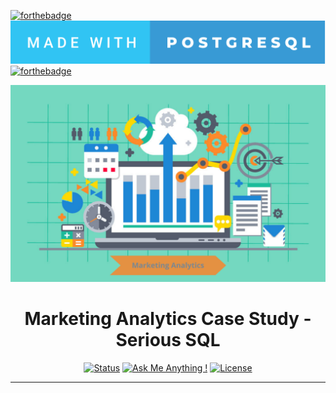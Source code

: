 [![forthebadge](https://forthebadge.com/images/badges/built-with-love.svg)]()
[![forthebadge](images/badges/made-with-postgresql.svg)]()
[![forthebadge](https://forthebadge.com/images/badges/made-with-markdown.svg)]()

<p align="center">
    <img src="images\Marketing_Analytics.png" alt="marketing-analytics">
</p>

<h1 align="center">Marketing Analytics Case Study - Serious SQL</h1>

<div align="center">

  [![Status](https://img.shields.io/badge/status-active-success.svg)]()
  [![Ask Me Anything !](https://img.shields.io/badge/Ask%20me-anything-1abc9c.svg)]() 
  [![License](https://img.shields.io/badge/license-MIT-blue.svg)](/LICENSE)

</div>

---
